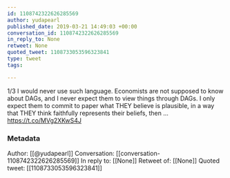 ```yaml
---
id: 1108742322626285569
author: yudapearl
published_date: 2019-03-21 14:49:03 +00:00
conversation_id: 1108742322626285569
in_reply_to: None
retweet: None
quoted_tweet: 1108733053596323841
type: tweet
tags:

---
```


1/3
I would never use such language. Economists are not supposed to know about DAGs, and I never expect them to view things through DAGs. I only expect them to commit to paper what THEY believe is plausible, in a way that THEY think faithfully represents their beliefs, then ... https://t.co/MVg2XKwS4J

### Metadata

Author: [[@yudapearl]]
Conversation: [[conversation-1108742322626285569]]
In reply to: [[None]]
Retweet of: [[None]]
Quoted tweet: [[1108733053596323841]]
